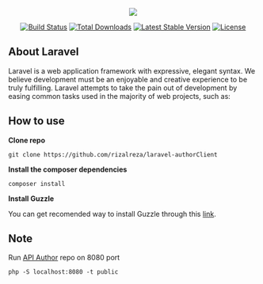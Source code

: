 <p align="center"><img src="https://laravel.com/assets/img/components/logo-laravel.svg"></p>

<p align="center">
<a href="https://travis-ci.org/laravel/framework"><img src="https://travis-ci.org/laravel/framework.svg" alt="Build Status"></a>
<a href="https://packagist.org/packages/laravel/framework"><img src="https://poser.pugx.org/laravel/framework/d/total.svg" alt="Total Downloads"></a>
<a href="https://packagist.org/packages/laravel/framework"><img src="https://poser.pugx.org/laravel/framework/v/stable.svg" alt="Latest Stable Version"></a>
<a href="https://packagist.org/packages/laravel/framework"><img src="https://poser.pugx.org/laravel/framework/license.svg" alt="License"></a>
</p>

## About Laravel

Laravel is a web application framework with expressive, elegant syntax. We believe development must be an enjoyable and creative experience to be truly fulfilling. Laravel attempts to take the pain out of development by easing common tasks used in the majority of web projects, such as:


## How to use

**Clone repo**

	git clone https://github.com/rizalreza/laravel-authorClient


**Install the composer dependencies**

	composer install

**Install Guzzle**

You can get recomended way to install Guzzle through this [link](https://github.com/guzzle/guzzle).

## Note
Run [API Author](https://github.com/rizalreza/lumen-authorApi) repo on 8080 port  

 	php -S localhost:8080 -t public



